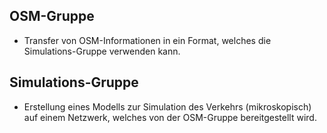 ## OSM-Gruppe
* Transfer von OSM-Informationen in ein Format, welches die Simulations-Gruppe verwenden kann.

## Simulations-Gruppe
* Erstellung eines Modells zur Simulation des Verkehrs (mikroskopisch) auf einem Netzwerk, welches von der OSM-Gruppe bereitgestellt wird.

